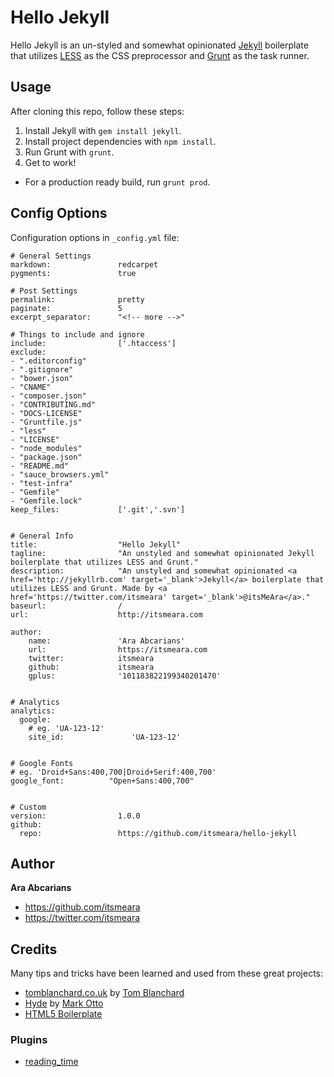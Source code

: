 # Hello Jekyll

Hello Jekyll is an un-styled and somewhat opinionated [Jekyll](http://jekyllrb.com) boilerplate that utilizes [LESS](http://lesscss.org/) as the CSS preprocessor and [Grunt](http://gruntjs.com/) as the task runner. 


## Usage

After cloning this repo, follow these steps:

1. Install Jekyll with `gem install jekyll`.
2. Install project dependencies with `npm install`.
3. Run Grunt with `grunt`.
4. Get to work!

- For a production ready build, run `grunt prod`.


## Config Options
Configuration options in `_config.yml` file:

    # General Settings
    markdown:               redcarpet
    pygments:               true

    # Post Settings
    permalink:              pretty
    paginate:               5
    excerpt_separator:      "<!-- more -->"

    # Things to include and ignore      
    include:                ['.htaccess']
    exclude:
    - ".editorconfig"
    - ".gitignore"
    - "bower.json"
    - "CNAME"
    - "composer.json"
    - "CONTRIBUTING.md"
    - "DOCS-LICENSE"
    - "Gruntfile.js"
    - "less"
    - "LICENSE"
    - "node_modules"
    - "package.json"
    - "README.md"
    - "sauce_browsers.yml"
    - "test-infra"
    - "Gemfile"
    - "Gemfile.lock"
    keep_files:             ['.git','.svn']


    # General Info
    title:                  "Hello Jekyll"
    tagline:                "An unstyled and somewhat opinionated Jekyll boilerplate that utilizes LESS and Grunt."
    description:            "An unstyled and somewhat opinionated <a href='http://jekyllrb.com' target='_blank'>Jekyll</a> boilerplate that utilizes LESS and Grunt. Made by <a href='https://twitter.com/itsmeara' target='_blank'>@itsMeAra</a>."
    baseurl:                /
    url:                    http://itsmeara.com

    author:
        name:               'Ara Abcarians'
        url:                https://itsmeara.com
        twitter:            itsmeara
        github:             itsmeara
        gplus:              '101183822199340201470'  


    # Analytics     
    analytics:
      google: 
        # eg. 'UA-123-12'
        site_id:               'UA-123-12'


    # Google Fonts
    # eg. 'Droid+Sans:400,700|Droid+Serif:400,700'
    google_font:          "Open+Sans:400,700"


    # Custom
    version:                1.0.0
    github:
      repo:                 https://github.com/itsmeara/hello-jekyll



## Author

**Ara Abcarians**
- <https://github.com/itsmeara>
- <https://twitter.com/itsmeara>


## Credits

Many tips and tricks have been learned and used from these great projects:

+ [tomblanchard.co.uk](https://github.com/tomblanchard/tomblanchard.co.uk) by [Tom Blanchard](http://twitter.com/tomblanchardcss)
+ [Hyde](https://github.com/mdo/hyde/) by [Mark Otto](http://twitter.com/mdo)
+ [HTML5 Boilerplate](https://github.com/h5bp/html5-boilerplate)


### Plugins

+ [reading_time](https://github.com/bdesham/reading_time)

